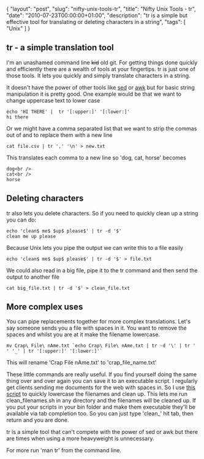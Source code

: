 {
  "layout": "post",
  "slug": "nifty-unix-tools-tr",
  "title": "Nifty Unix Tools - tr",
  "date": "2010-07-23T00:00:00+01:00",
  "description": "tr is a simple but effective tool for translating or deleting characters in a string",
  "tags": [
    "Unix"
  ]
}

## tr - a simple translation tool

I'm an unashamed command line <del>kid</del> old git. For getting things done quickly and efficiently there are a wealth of tools at your fingertips. tr is just one of those tools. It lets you quickly and simply translate characters in a string. 

It doesn't have the power of other tools like [sed][1] or [awk][2] but for basic string manipulation it is pretty good. One example would be that we want to change uppercase text to lower case

    echo 'HI THERE' |  tr '[:upper:]' '[:lower:]'
    hi there

Or we might have a comma separated list that we want to strip the commas out of and to replace them with a new line 

    cat file.csv | tr ',' '\n' > new.txt

This translates each comma to a new line so 'dog, cat, horse' becomes

    dog<br />
    cat<br />
    horse

## Deleting characters

tr also lets you delete characters. So if you need to quickly clean up a string you can do:

    echo 'clean$ me$ $up$ please$' | tr -d '$'
    clean me up please

Because Unix lets you pipe the output we can write this to a file easily

    echo 'clean$ me$ $up$ please$' | tr -d '$' > file.txt

We could also read in a big file, pipe it to the tr command and then send the output to another file

    cat big_file.txt | tr -d '$' > clean_file.txt

## More complex uses

You can pipe replacements together for more complex translations. Let's say someone sends you a file with spaces in it. You want to remove the spaces and whilst you are at it make the filename lowercase. 

    mv Crap\ File\ nAme.txt `echo Crap\ File\ nAme.txt | tr -d '\' | tr ' ' '_' | tr '[:upper:]' '[:lower:]'`

This will rename 'Crap File nAme.txt' to 'crap\_file\_name.txt'

These little commands are really useful. If you find yourself doing the same thing over and over again you can save it to an executable script. I regularly get clients sending me documents for the web with spaces in. So I use [this script][3] to quickly lowercase the filenames and clean up. This lets me run clean\_filenames.sh in any directory and the filenames will be cleaned up. If you put your scripts in your bin folder and make them executable they'll be available via tab completion too. So you can just type 'clean\_' hit tab, then return and you are done. 

tr is a simple tool that can't compete with the power of sed or awk but there are times when using a more heavyweight is unnecessary. 

For more run 'man tr' from the command line. 

[1]: http://unixhelp.ed.ac.uk/CGI/man-cgi?sed
[2]: http://unixhelp.ed.ac.uk/CGI/man-cgi?awk
[3]: http://github.com/shapeshed/dotfiles/blob/master/bin/clean_filenames.sh
